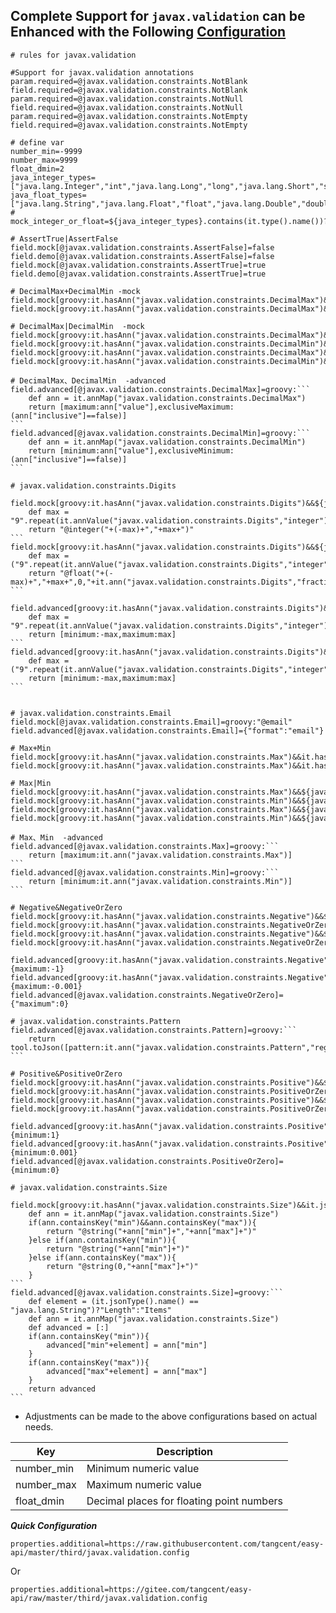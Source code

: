 ## Complete Support for `javax.validation` can be Enhanced with the Following [Configuration](/setting/index.html)
``````properties
# rules for javax.validation

#Support for javax.validation annotations
param.required=@javax.validation.constraints.NotBlank
field.required=@javax.validation.constraints.NotBlank
param.required=@javax.validation.constraints.NotNull
field.required=@javax.validation.constraints.NotNull
param.required=@javax.validation.constraints.NotEmpty
field.required=@javax.validation.constraints.NotEmpty

# define var
number_min=-9999
number_max=9999
float_dmin=2
java_integer_types=["java.lang.Integer","int","java.lang.Long","long","java.lang.Short","short","java.math.BigInteger"]
java_float_types=["java.lang.String","java.lang.Float","float","java.lang.Double","double","java.math.BigDecimal"]
# mock_integer_or_float=${java_integer_types}.contains(it.type().name())?"@integer":"@float"

# AssertTrue|AssertFalse
field.mock[@javax.validation.constraints.AssertFalse]=false
field.demo[@javax.validation.constraints.AssertFalse]=false
field.mock[@javax.validation.constraints.AssertTrue]=true
field.demo[@javax.validation.constraints.AssertTrue]=true

# DecimalMax+DecimalMin -mock
field.mock[groovy:it.hasAnn("javax.validation.constraints.DecimalMax")&&it.hasAnn("javax.validation.constraints.DecimalMin")&&${java_integer_types}.contains(it.jsonType().name())]=groovy:"@integer("+it.ann("javax.validation.constraints.DecimalMin")+","+it.ann("javax.validation.constraints.DecimalMax")+")"
field.mock[groovy:it.hasAnn("javax.validation.constraints.DecimalMax")&&it.hasAnn("javax.validation.constraints.DecimalMin")&&${java_float_types}.contains(it.jsonType().name())]=groovy:"@float("+it.ann("javax.validation.constraints.DecimalMin")+","+it.ann("javax.validation.constraints.DecimalMax")+",${float_dmin})"

# DecimalMax|DecimalMin  -mock
field.mock[groovy:it.hasAnn("javax.validation.constraints.DecimalMax")&&${java_integer_types}.contains(it.jsonType().name())]=groovy:"@integer(0,"+it.ann("javax.validation.constraints.DecimalMax")+")"
field.mock[groovy:it.hasAnn("javax.validation.constraints.DecimalMin")&&${java_integer_types}.contains(it.jsonType().name())]=groovy:"@integer("+it.ann("javax.validation.constraints.DecimalMin")+")"
field.mock[groovy:it.hasAnn("javax.validation.constraints.DecimalMax")&&${java_float_types}.contains(it.jsonType().name())]=groovy:"@float(0,"+it.ann("javax.validation.constraints.DecimalMax")+",${float_dmin})"
field.mock[groovy:it.hasAnn("javax.validation.constraints.DecimalMin")&&${java_float_types}.contains(it.jsonType().name())]=groovy:"@float("+it.ann("javax.validation.constraints.DecimalMin")+",${number_max},${float_dmin})"

# DecimalMax、DecimalMin  -advanced
field.advanced[@javax.validation.constraints.DecimalMax]=groovy:```
    def ann = it.annMap("javax.validation.constraints.DecimalMax")
    return [maximum:ann["value"],exclusiveMaximum:(ann["inclusive"]==false)]
```
field.advanced[@javax.validation.constraints.DecimalMin]=groovy:```
    def ann = it.annMap("javax.validation.constraints.DecimalMin")
    return [minimum:ann["value"],exclusiveMinimum:(ann["inclusive"]==false)]
```

# javax.validation.constraints.Digits

field.mock[groovy:it.hasAnn("javax.validation.constraints.Digits")&&${java_integer_types}.contains(it.jsonType().name())]=groovy:```
    def max = "9".repeat(it.annValue("javax.validation.constraints.Digits","integer")).toInteger()
    return "@integer("+(-max)+","+max+")"
```
field.mock[groovy:it.hasAnn("javax.validation.constraints.Digits")&&${java_float_types}.contains(it.jsonType().name())]=groovy:```
    def max = ("9".repeat(it.annValue("javax.validation.constraints.Digits","integer"))+"."+"9".repeat(it.annValue("javax.validation.constraints.Digits","fraction"))).toDouble()
    return "@float("+(-max)+","+max+",0,"+it.ann("javax.validation.constraints.Digits","fraction")+")"
```

field.advanced[groovy:it.hasAnn("javax.validation.constraints.Digits")&&${java_integer_types}.contains(it.jsonType().name())]=groovy:```
    def max = "9".repeat(it.annValue("javax.validation.constraints.Digits","integer")).toInteger()
    return [minimum:-max,maximum:max]
```
field.advanced[groovy:it.hasAnn("javax.validation.constraints.Digits")&&${java_float_types}.contains(it.jsonType().name())]=groovy:```
    def max = ("9".repeat(it.annValue("javax.validation.constraints.Digits","integer"))+"."+"9".repeat(it.annValue("javax.validation.constraints.Digits","fraction"))).toDouble()
    return [minimum:-max,maximum:max]
```


# javax.validation.constraints.Email
field.mock[@javax.validation.constraints.Email]=groovy:"@email"
field.advanced[@javax.validation.constraints.Email]={"format":"email"}

# Max+Min
field.mock[groovy:it.hasAnn("javax.validation.constraints.Max")&&it.hasAnn("javax.validation.constraints.Min")&&${java_integer_types}.contains(it.jsonType().name())]=groovy:"@integer("+it.ann("javax.validation.constraints.Min")+","+it.ann("javax.validation.constraints.Max")+")"
field.mock[groovy:it.hasAnn("javax.validation.constraints.Max")&&it.hasAnn("javax.validation.constraints.Min")&&${java_float_types}.contains(it.jsonType().name())]=groovy:"@float("+it.ann("javax.validation.constraints.Min")+","+it.ann("javax.validation.constraints.Max")+",${float_dmin})"

# Max|Min
field.mock[groovy:it.hasAnn("javax.validation.constraints.Max")&&${java_integer_types}.contains(it.jsonType().name())]=groovy:"@integer(0,"+it.ann("javax.validation.constraints.Max")+")"
field.mock[groovy:it.hasAnn("javax.validation.constraints.Min")&&${java_integer_types}.contains(it.jsonType().name())]=groovy:"@integer("+it.ann("javax.validation.constraints.Min")+")"
field.mock[groovy:it.hasAnn("javax.validation.constraints.Max")&&${java_float_types}.contains(it.jsonType().name())]=groovy:"@float(0,"+it.ann("javax.validation.constraints.Max")+")"
field.mock[groovy:it.hasAnn("javax.validation.constraints.Min")&&${java_float_types}.contains(it.jsonType().name())]=groovy:"@float("+it.ann("javax.validation.constraints.Min")+",${number_max},${float_dmin})"

# Max、Min  -advanced
field.advanced[@javax.validation.constraints.Max]=groovy:```
    return [maximum:it.ann("javax.validation.constraints.Max")]
```
field.advanced[@javax.validation.constraints.Min]=groovy:```
    return [minimum:it.ann("javax.validation.constraints.Min")]
```

# Negative&NegativeOrZero
field.mock[groovy:it.hasAnn("javax.validation.constraints.Negative")&&${java_integer_types}.contains(it.jsonType().name())]=groovy:"@integer(${number_min},-1)"
field.mock[groovy:it.hasAnn("javax.validation.constraints.NegativeOrZero")&&${java_integer_types}.contains(it.jsonType().name())]=groovy:"@integer(${number_min},0)"
field.mock[groovy:it.hasAnn("javax.validation.constraints.Negative")&&${java_float_types}.contains(it.jsonType().name())]=groovy:"@float(${number_min},0.01,${float_dmin})"
field.mock[groovy:it.hasAnn("javax.validation.constraints.NegativeOrZero")&&${java_float_types}.contains(it.jsonType().name())]=groovy:"@float(${number_min},0,${float_dmin})"

field.advanced[groovy:it.hasAnn("javax.validation.constraints.Negative")&&${java_integer_types}.contains(it.jsonType().name())]={maximum:-1}
field.advanced[groovy:it.hasAnn("javax.validation.constraints.Negative")&&${java_float_types}.contains(it.jsonType().name())]={maximum:-0.001}
field.advanced[@javax.validation.constraints.NegativeOrZero]={"maximum":0}

# javax.validation.constraints.Pattern
field.advanced[@javax.validation.constraints.Pattern]=groovy:```
    return tool.toJson([pattern:it.ann("javax.validation.constraints.Pattern","regexp")])
```

# Positive&PositiveOrZero
field.mock[groovy:it.hasAnn("javax.validation.constraints.Positive")&&${java_integer_types}.contains(it.jsonType().name())]=groovy:"@integer(1,${number_max})"
field.mock[groovy:it.hasAnn("javax.validation.constraints.PositiveOrZero")&&${java_integer_types}.contains(it.jsonType().name())]=groovy:"@integer(0,${number_max})"
field.mock[groovy:it.hasAnn("javax.validation.constraints.Positive")&&${java_float_types}.contains(it.jsonType().name())]=groovy:"@float(0.01,${number_max},${float_dmin})"
field.mock[groovy:it.hasAnn("javax.validation.constraints.PositiveOrZero")&&${java_float_types}.contains(it.jsonType().name())]=groovy:"@float(0,${number_max},${float_dmin})"

field.advanced[groovy:it.hasAnn("javax.validation.constraints.Positive")&&${java_integer_types}.contains(it.jsonType().name())]={minimum:1}
field.advanced[groovy:it.hasAnn("javax.validation.constraints.Positive")&&${java_float_types}.contains(it.jsonType().name())]={minimum:0.001}
field.advanced[@javax.validation.constraints.PositiveOrZero]={minimum:0}

# javax.validation.constraints.Size

field.mock[groovy:it.hasAnn("javax.validation.constraints.Size")&&it.jsonType().name()=="java.lang.String"]=groovy:```
    def ann = it.annMap("javax.validation.constraints.Size")
    if(ann.containsKey("min")&&ann.containsKey("max")){
        return "@string("+ann["min"]+","+ann["max"]+")"
    }else if(ann.containsKey("min")){
        return "@string("+ann["min"]+")"
    }else if(ann.containsKey("max")){
        return "@string(0,"+ann["max"]+")"
    }
```
field.advanced[@javax.validation.constraints.Size]=groovy:```
    def element = (it.jsonType().name() == "java.lang.String")?"Length":"Items"
    def ann = it.annMap("javax.validation.constraints.Size")
    def advanced = [:]
    if(ann.containsKey("min")){
        advanced["min"+element] = ann["min"]
    }
    if(ann.containsKey("max")){
        advanced["max"+element] = ann["max"]
    }
    return advanced
```
``````

- Adjustments can be made to the above configurations based on actual needs.

| Key | Description |
| --- | --- |
| number_min | Minimum numeric value |
| number_max | Maximum numeric value |
| float_dmin | Decimal places for floating point numbers |

***Quick Configuration***

```properties
properties.additional=https://raw.githubusercontent.com/tangcent/easy-api/master/third/javax.validation.config
```
Or
```properties
properties.additional=https://gitee.com/tangcent/easy-api/raw/master/third/javax.validation.config
```